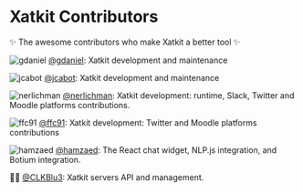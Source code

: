 # Xatkit Contributors

✨ The awesome contributors who make Xatkit a better tool ✨

![gdaniel](https://github.com/gdaniel.png?size=16) [@gdaniel](https://github.com/gdaniel): Xatkit development and maintenance

![jcabot](https://github.com/jcabot.png?size=16) [@jcabot](https://github.com/jcabot): Xatkit development and maintenance

![nerlichman](https://github.com/nerlichman.png?size=16) [@nerlichman](https://github.com/nerlichman): Xatkit development: runtime, Slack, Twitter and Moodle platforms contributions.

![ffc91](https://github.com/ffc91.png?size=16) [@ffc91](https://github.com/ffc91): Xatkit development: Twitter and Moodle platforms contributions

![hamzaed](https://github.com/hamzaed.png?size=16) [@hamzaed](https://github.com/hamzaed): The React chat widget, NLP.js integration, and Botium integration.

:frowning_man: [@CLKBlu3](https://github.com/CLKBlu3): Xatkit servers API and management.
